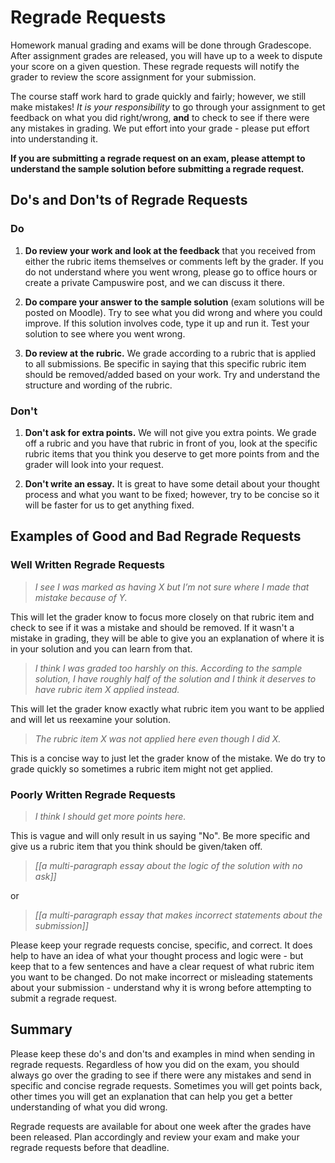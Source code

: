 # Regrade Requests

Homework manual grading and exams will be done through Gradescope. After assignment grades are released, you will have up to a week to dispute your score on a given question. These regrade requests will notify the grader to review the score assignment for your submission.

The course staff work hard to grade quickly and fairly; however, we still make mistakes! _It is your responsibility_ to go through your assignment to get feedback on what you did right/wrong, **and** to check to see if there were any mistakes in grading. We put effort into your grade - please put effort into understanding it.

**If you are submitting a regrade request on an exam, please attempt to understand the sample solution before submitting a regrade request.**

## Do's and Don'ts of Regrade Requests

### Do

1. **Do review your work and look at the feedback** that you received from either the rubric items themselves or comments left by the grader. If you do not understand where you went wrong, please go to office hours or create a private Campuswire post, and we can discuss it there.

2. **Do compare your answer to the sample solution** (exam solutions will be posted on Moodle). Try to see what you did wrong and where you could improve. If this solution involves code, type it up and run it. Test your solution to see where you went wrong.

3. **Do review at the rubric.** We grade according to a rubric that is applied to all submissions. Be specific in saying that this specific rubric item should be removed/added based on your work. Try and understand the structure and wording of the rubric.

### Don't

1. **Don't ask for extra points.** We will not give you extra points. We grade off a rubric and you have that rubric in front of you, look at the specific rubric items that you think you deserve to get more points from and the grader will look into your request.

2. **Don't write an essay.** It is great to have some detail about your thought process and what you want to be fixed; however, try to be concise so it will be faster for us to get anything fixed.

## Examples of Good and Bad Regrade Requests

### Well Written Regrade Requests

> _I see I was marked as having X but I’m not sure where I made that mistake because of Y._

This will let the grader know to focus more closely on that rubric item and check to see if it was a mistake and should be removed. If it wasn't a mistake in grading, they will be able to give you an explanation of where it is in your solution and you can learn from that.

> _I think I was graded too harshly on this. According to the sample solution, I have roughly half of the solution and I think it deserves to have rubric item X applied instead._

This will let the grader know exactly what rubric item you want to be applied and will let us reexamine your solution.

> _The rubric item X was not applied here even though I did X._

This is a concise way to just let the grader know of the mistake. We do try to grade quickly so sometimes a rubric item might not get applied.

### Poorly Written Regrade Requests

> _I think I should get more points here._

This is vague and will only result in us saying "No". Be more specific and give us a rubric item that you think should be given/taken off.

> _[[a multi-paragraph essay about the logic of the solution with no ask]]_

or

> _[[a multi-paragraph essay that makes incorrect statements about the submission]]_

Please keep your regrade requests concise, specific, and correct. It does help to have an idea of what your thought process and logic were - but keep that to a few sentences and have a clear request of what rubric item you want to be changed. Do not make incorrect or misleading statements about your submission - understand why it is wrong before attempting to submit a regrade request.

## Summary

Please keep these do's and don'ts and examples in mind when sending in regrade requests. Regardless of how you did on the exam, you should always go over the grading to see if there were any mistakes and send in specific and concise regrade requests. Sometimes you will get points back, other times you will get an explanation that can help you get a better understanding of what you did wrong.

Regrade requests are available for about one week after the grades have been released. Plan accordingly and review your exam and make your regrade requests before that deadline.
